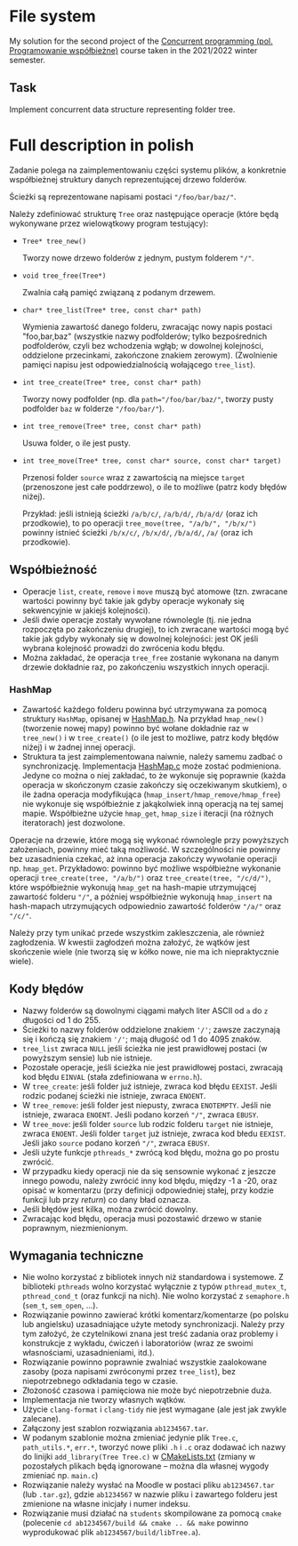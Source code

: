 # File system

My solution for the second project of the [Concurrent programming (pol. Programowanie współbieżne)](https://usosweb.mimuw.edu.pl/kontroler.php?_action=katalog2/przedmioty/pokazPrzedmiot&prz_kod=1000-213bPW) course taken in the 2021/2022 winter semester.

## Task

Implement concurrent data structure representing folder tree.

# Full description in polish

Zadanie polega na zaimplementowaniu części systemu plików, a konkretnie współbieżnej struktury danych reprezentującej drzewo folderów.

Ścieżki są reprezentowane napisami postaci `"/foo/bar/baz/"`.

Należy zdefiniować strukturę `Tree` oraz następujące operacje (które będą wykonywane przez wielowątkowy program testujący):

- `Tree* tree_new()`

  Tworzy nowe drzewo folderów z jednym, pustym folderem `"/"`.

- `void tree_free(Tree*)`

  Zwalnia całą pamięć związaną z podanym drzewem.

- `char* tree_list(Tree* tree, const char* path)`

  Wymienia zawartość danego folderu, zwracając nowy napis postaci "foo,bar,baz" (wszystkie nazwy podfolderów; tylko bezpośrednich podfolderów, czyli bez wchodzenia wgłąb; w dowolnej kolejności, oddzielone przecinkami, zakończone znakiem zerowym). (Zwolnienie pamięci napisu jest odpowiedzialnością wołającego `tree_list`).

- `int tree_create(Tree* tree, const char* path)`

  Tworzy nowy podfolder (np. dla `path="/foo/bar/baz/"`, tworzy pusty podfolder `baz` w folderze `"/foo/bar/"`).

- `int tree_remove(Tree* tree, const char* path)`

  Usuwa folder, o ile jest pusty.

- `int tree_move(Tree* tree, const char* source, const char* target)`

  Przenosi folder `source` wraz z zawartością na miejsce `target` (przenoszone jest całe poddrzewo), o ile to możliwe (patrz kody błędów niżej).
  
  Przykład: jeśli istnieją ścieżki `/a/b/c/`, `/a/b/d/`, `/b/a/d/` (oraz ich przodkowie), to po operacji `tree_move(tree, "/a/b/", "/b/x/")` powinny istnieć ścieżki `/b/x/c/`, `/b/x/d/`, `/b/a/d/`, `/a/` (oraz ich przodkowie).

## Współbieżność

- Operacje `list`, `create`, `remove` i `move` muszą być atomowe (tzn. zwracane wartości powinny być takie jak gdyby operacje wykonały się sekwencyjnie w jakiejś kolejności).  
- Jeśli dwie operacje zostały wywołane równolegle (tj. nie jedna rozpoczęta po zakończeniu drugiej), to ich zwracane wartości mogą być takie jak gdyby wykonały się w dowolnej kolejności: jest OK jeśli wybrana kolejność prowadzi do zwrócenia kodu błędu.
- Można zakładać, że operacja `tree_free` zostanie wykonana na danym drzewie dokładnie raz, po zakończeniu wszystkich innych operacji.

### HashMap

- Zawartość każdego folderu powinna być utrzymywana za pomocą struktury `HashMap`, opisanej w [HashMap.h](https://github.com/patjed41/PW-2-FileSystem/blob/master/src/HashMap.h). Na przykład `hmap_new()` (tworzenie nowej mapy) powinno być wołane dokładnie raz w `tree_new()` i w `tree_create()` (o ile jest to możliwe, patrz kody błędów niżej) i w żadnej innej operacji.
- Struktura ta jest zaimplementowana naiwnie, należy samemu zadbać o synchronizację. Implementacja [HashMap.c](https://github.com/patjed41/PW-2-FileSystem/blob/master/src/HashMap.c) może zostać podmieniona. Jedyne co można o niej zakładać, to że wykonuje się poprawnie (każda operacja w skończonym czasie zakończy się oczekiwanym skutkiem), o ile żadna operacja modyfikująca (`hmap_insert/hmap_remove/hmap_free`) nie wykonuje się współbieżnie z jakąkolwiek inną operacją na tej samej mapie. Współbieżne użycie `hmap_get`, `hmap_size` i iteracji (na różnych iteratorach) jest dozwolone.

Operacje na drzewie, które mogą się wykonać równolegle przy powyższych założeniach, powinny mieć taką możliwość. W szczególności nie powinny bez uzasadnienia czekać, aż inna operacja zakończy wywołanie operacji np. `hmap_get`. Przykładowo: powinno być możliwe współbieżne wykonanie operacji `tree_create(tree, "/a/b/")` oraz `tree_create(tree, "/c/d/")`, które współbieżnie wykonują `hmap_get` na hash-mapie utrzymującej zawartość folderu `"/"`, a później współbieżnie wykonują `hmap_insert` na hash-mapach utrzymujących odpowiednio zawartość folderów `"/a/"` oraz `"/c/"`.

Należy przy tym unikać przede wszystkim zakleszczenia, ale również zagłodzenia. W kwestii zagłodzeń można założyć, że wątków jest skończenie wiele (nie tworzą się w kółko nowe, nie ma ich niepraktycznie wiele).

## Kody błędów

- Nazwy folderów są dowolnymi ciągami małych liter ASCII od `a` do `z` długości od 1 do 255.
- Ścieżki to nazwy folderów oddzielone znakiem `'/'`; zawsze zaczynają się i kończą się znakiem `'/'`; mają długość od 1 do 4095 znaków.
- `tree_list` zwraca `NULL` jeśli ścieżka nie jest prawidłowej postaci (w powyższym sensie) lub nie istnieje.
- Pozostałe operacje, jeśli ścieżka nie jest prawidłowej postaci, zwracają kod błędu `EINVAL` (stała zdefiniowana w `errno.h`).
- W `tree_create`: jeśli folder już istnieje, zwraca kod błędu `EEXIST`. Jeśli rodzic podanej ścieżki nie istnieje, zwraca `ENOENT`.
- W `tree_remove`: jeśli folder jest niepusty, zwraca `ENOTEMPTY`. Jeśli nie istnieje, zwaraca `ENOENT`.  Jeśli podano korzeń `"/"`, zwraca `EBUSY`.
- W `tree_move`: jeśli folder `source` lub rodzic folderu `target` nie istnieje, zwraca `ENOENT`. Jeśli folder `target` już istnieje, zwraca kod błedu `EEXIST`. Jeśli jako `source` podano korzeń `"/"`, zwraca `EBUSY`.
- Jeśli użyte funkcje `pthreads_*` zwrócą kod błędu, można go po prostu zwrócić.
- W przypadku kiedy operacji nie da się sensownie wykonać z jeszcze innego powodu, należy zwrócić inny kod błędu, między -1 a -20, oraz opisać w komentarzu (przy definicji odpowiedniej stałej, przy kodzie funkcji lub przy *return*) co dany bład oznacza.
- Jeśli błędów jest kilka, można zwrócić dowolny.
- Zwracając kod błędu, operacja musi pozostawić drzewo w stanie poprawnym, niezmienionym.

## Wymagania techniczne

- Nie wolno korzystać z bibliotek innych niż standardowa i systemowe. Z biblioteki `pthreads` wolno korzystać wyłącznie z typów `pthread_mutex_t`,  `pthread_cond_t` (oraz funkcji na nich). Nie wolno korzystać z `semaphore.h` (`sem_t`, `sem_open`, ...).
- Rozwiązanie powinno zawierać krótki komentarz/komentarze (po polsku lub angielsku) uzasadniające użyte metody synchronizacji. Należy przy tym założyć, że czytelnikowi znana jest treść zadania oraz problemy i konstrukcje z wykładu, ćwiczeń i laboratoriów (wraz ze swoimi własnościami, uzasadnieniami, itd.).
- Rozwiązanie powinno poprawnie zwalniać wszystkie zaalokowane zasoby (poza napisami zwróconymi przez `tree_list`), bez niepotrzebnego odkładania tego w czasie.
- Złożoność czasowa i pamięciowa nie może być niepotrzebnie duża.
- Implementacja nie tworzy własnych wątków.
- Użycie `clang-format` i `clang-tidy` nie jest wymagane (ale jest jak zwykle zalecane).
- Załączony jest szablon rozwiązania `ab1234567.tar`.
- W podanym szablonie można zmieniać jedynie plik `Tree.c`, `path_utils.*`, `err.*`, tworzyć nowe pliki `.h` i `.c` oraz dodawać ich nazwy do linijki `add_library(Tree Tree.c)` w [CMakeLists.txt](https://github.com/patjed41/PW-2-FileSystem/blob/master/src/CMakeLists.txt) (zmiany w pozostałych plikach będą ignorowane – można dla własnej wygody zmieniać np. `main.c`)
- Rozwiązanie należy wysłać na Moodle w postaci pliku `ab1234567.tar` (lub `.tar.gz`), gdzie `ab1234567` w nazwie pliku i zawartego folderu jest zmienione na własne inicjały i numer indeksu.
- Rozwiązanie musi działać na `students` skompilowane za pomocą `cmake` (polecenie `cd ab1234567/build && cmake .. && make` powinno wyprodukować plik `ab1234567/build/libTree.a`).

